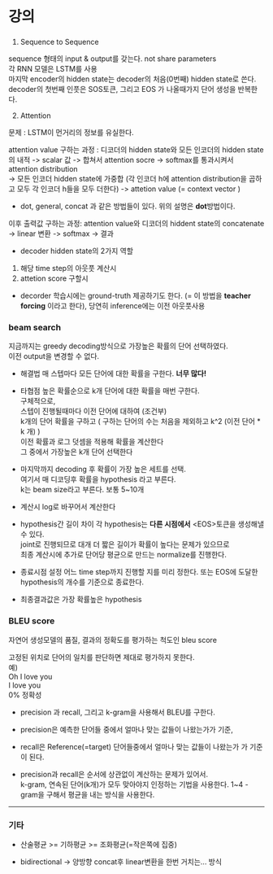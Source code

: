 # 강의

### 

1. Sequence to Sequence

sequence 형태의 input & output를 갖는다. not share parameters  
각 RNN 모델은 LSTM를 사용  
마지막 encoder의 hidden state는 decoder의 처음(0번째) hidden state로 쓴다.  
decoder의 첫번째 인풋은 SOS토큰, 그리고 EOS 가 나올때가지 단어 생성을 반복한다.  

2. Attention  

문제 : LSTM이 먼거리의 정보를 유실한다.

attention value 구하는 과정 : 
디코더의 hidden state와 모든 인코더의 hidden state의 내적 -> scalar 값 -> 합쳐서 attention socre -> softmax를 통과시켜서 attention distribution   
-> 모든 인코더 hidden state에 가중합 (각 인코더 h에 attention distribution을 곱하고 모두 각 인코더 h들을 모두 더한다) -> attetion value (= context vector )  

* dot, general, concat 과 같은 방법들이 있다. 위의 설명은 **dot**방법이다.

이후 출력값 구하는 과정:
attention value와 디코더의 hiddent state의 concatenate -> linear 변환 -> softmax -> 결과

* decoder hidden state의 2가지 역할
1. 해당 time step의 아웃풋 계산시
2. attetion score 구할시

* decorder 학습시에는 ground-truth 제공하기도 한다. (= 이 방법을 **teacher forcing** 이라고 한다),
  당연히 inference에는 이전 아웃풋사용

### beam search

지금까지는 greedy decoding방식으로 가장높은 확률의 단어 선택하였다.  
이전 output을 변경할 수 없다.  

* 해결법
  매 스텝마다 모든 단어에 대한 확률을 구한다.
  **너무 많다!**
  
* 타협점
  높은 확률순으로 k개 단어에 대한 확률을 매번 구한다.  
  구체적으로,        
  스텝이 진행될때마다 이전 단어에 대하여 (조건부)  
  k개의 단어 확률을 구하고 ( 구하는 단어의 수는 처음을 제외하고 k^2 (이전 단어 * k 개) )  
  이전 확률과 로그 덧셈을 적용해 확률을 계산한다  
  그 중에서 가장높은 k개 단어 선택한다  

* 마지막까지 decoding  후 확률이 가장 높은 세트를 선택.    
  여기서 매 디코딩후 확률을 hypothesis 라고 부른다.   
  k는 beam size라고 부른다. 보통 5~10개   

* 계산시 log로 바꾸어서 계산한다

* hypothesis간 길이 차이
  각 hypothesis는 **다른 시점에서** \<EOS\>토큰을 생성해낼 수 있다.  
  joint로 진행되므로 대개 더 짧은 길이가 확률이 높다는 문제가 있으므로   
  최종 계산시에 추가로 단어당 평균으로 만드는 normalize를 진행한다.  

* 종료시점 설정
  어느 time step까지 진행할 지를 미리 정한다.
  또는 EOS에 도달한 hypothesis의 개수를 기준으로 종료한다.

* 최종결과값은 가장 확률높은 hypothesis



### BLEU score

자연어 생성모델의 품질, 결과의 정확도를 평가하는 척도인 bleu score

고정된 위치로 단어의 일치를 판단하면 제대로 평가하지 못한다.   
예)   
Oh I love you  
I  love you  
0% 정확성   

* precision 과 recall, 그리고 k-gram을 사용해서 BLEU를 구한다.

* precision은 예측한 단어들 중에서 얼마나 맞는 값들이 나왔는가가 기준,  
* recall은 Reference(=target) 단어들중에서 얼마나 맞는 값들이 나왔는가 가 기준이 된다.

* precision과 recall은 순서에 상관없이 계산하는 문제가 있어서.  
  k-gram, 연속된 단어(k개)가 모두 맞아야지 인정하는 기법을 사용한다.
  1~4 -gram을 구해서 평균을 내는 방식을 사용한다.

----

### 기타

* 산술평균 >= 기하평균 >= 조화평균(=작은쪽에 집중)
                        
* bidirectional -> 양방향 concat후 linear변환을 한번 거치는... 방식

